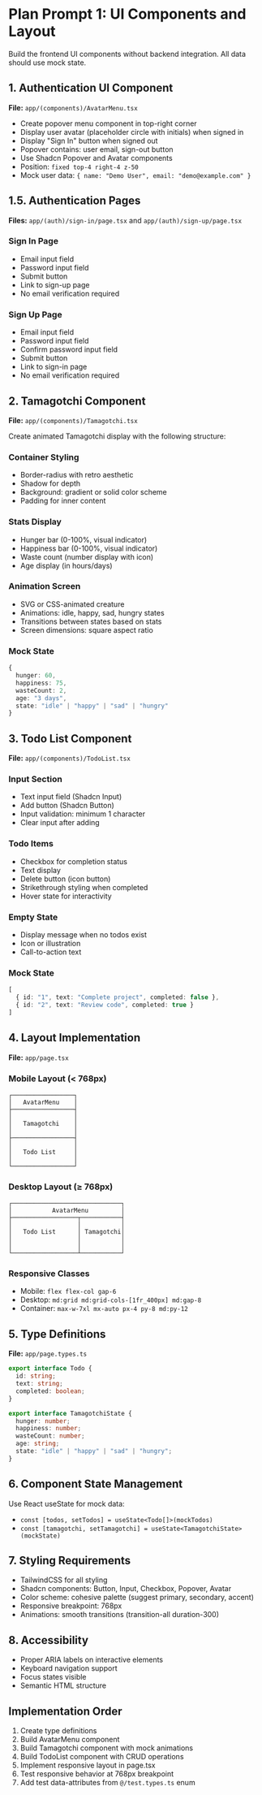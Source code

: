 # Plan Prompt 1: UI Components and Layout

Build the frontend UI components without backend integration. All data should use mock state.

## 1. Authentication UI Component

**File:** `app/(components)/AvatarMenu.tsx`

- Create popover menu component in top-right corner
- Display user avatar (placeholder circle with initials) when signed in
- Display "Sign In" button when signed out
- Popover contains: user email, sign-out button
- Use Shadcn Popover and Avatar components
- Position: `fixed top-4 right-4 z-50`
- Mock user data: `{ name: "Demo User", email: "demo@example.com" }`

## 1.5. Authentication Pages

**Files:** `app/(auth)/sign-in/page.tsx` and `app/(auth)/sign-up/page.tsx`

### Sign In Page
- Email input field
- Password input field
- Submit button
- Link to sign-up page
- No email verification required

### Sign Up Page
- Email input field
- Password input field
- Confirm password input field
- Submit button
- Link to sign-in page
- No email verification required

## 2. Tamagotchi Component

**File:** `app/(components)/Tamagotchi.tsx`

Create animated Tamagotchi display with the following structure:

### Container Styling
- Border-radius with retro aesthetic
- Shadow for depth
- Background: gradient or solid color scheme
- Padding for inner content

### Stats Display
- Hunger bar (0-100%, visual indicator)
- Happiness bar (0-100%, visual indicator)
- Waste count (number display with icon)
- Age display (in hours/days)

### Animation Screen
- SVG or CSS-animated creature
- Animations: idle, happy, sad, hungry states
- Transitions between states based on stats
- Screen dimensions: square aspect ratio

### Mock State
```typescript
{
  hunger: 60,
  happiness: 75,
  wasteCount: 2,
  age: "3 days",
  state: "idle" | "happy" | "sad" | "hungry"
}
```

## 3. Todo List Component

**File:** `app/(components)/TodoList.tsx`

### Input Section
- Text input field (Shadcn Input)
- Add button (Shadcn Button)
- Input validation: minimum 1 character
- Clear input after adding

### Todo Items
- Checkbox for completion status
- Text display
- Delete button (icon button)
- Strikethrough styling when completed
- Hover state for interactivity

### Empty State
- Display message when no todos exist
- Icon or illustration
- Call-to-action text

### Mock State
```typescript
[
  { id: "1", text: "Complete project", completed: false },
  { id: "2", text: "Review code", completed: true }
]
```

## 4. Layout Implementation

**File:** `app/page.tsx`

### Mobile Layout (< 768px)
```
┌─────────────────┐
│   AvatarMenu    │
├─────────────────┤
│                 │
│   Tamagotchi    │
│                 │
├─────────────────┤
│                 │
│   Todo List     │
│                 │
└─────────────────┘
```

### Desktop Layout (≥ 768px)
```
┌──────────────────────────────┐
│           AvatarMenu         │
├──────────────────┬───────────┤
│                  │           │
│   Todo List      │ Tamagotchi│
│                  │           │
│                  │           │
└──────────────────┴───────────┘
```

### Responsive Classes
- Mobile: `flex flex-col gap-6`
- Desktop: `md:grid md:grid-cols-[1fr_400px] md:gap-8`
- Container: `max-w-7xl mx-auto px-4 py-8 md:py-12`

## 5. Type Definitions

**File:** `app/page.types.ts`

```typescript
export interface Todo {
  id: string;
  text: string;
  completed: boolean;
}

export interface TamagotchiState {
  hunger: number;
  happiness: number;
  wasteCount: number;
  age: string;
  state: "idle" | "happy" | "sad" | "hungry";
}
```

## 6. Component State Management

Use React useState for mock data:
- `const [todos, setTodos] = useState<Todo[]>(mockTodos)`
- `const [tamagotchi, setTamagotchi] = useState<TamagotchiState>(mockState)`

## 7. Styling Requirements

- TailwindCSS for all styling
- Shadcn components: Button, Input, Checkbox, Popover, Avatar
- Color scheme: cohesive palette (suggest primary, secondary, accent)
- Responsive breakpoint: 768px
- Animations: smooth transitions (transition-all duration-300)

## 8. Accessibility

- Proper ARIA labels on interactive elements
- Keyboard navigation support
- Focus states visible
- Semantic HTML structure

## Implementation Order

1. Create type definitions
2. Build AvatarMenu component
3. Build Tamagotchi component with mock animations
4. Build TodoList component with CRUD operations
5. Implement responsive layout in page.tsx
6. Test responsive behavior at 768px breakpoint
7. Add test data-attributes from `@/test.types.ts` enum
